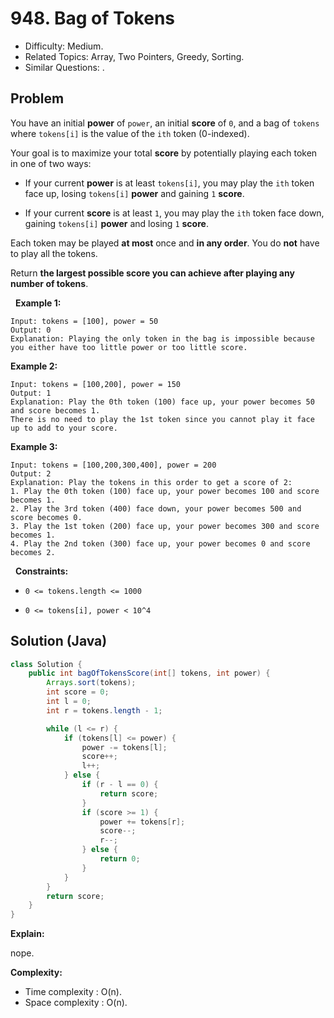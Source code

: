 # 948. Bag of Tokens

- Difficulty: Medium.
- Related Topics: Array, Two Pointers, Greedy, Sorting.
- Similar Questions: .

## Problem

You have an initial **power** of ```power```, an initial **score** of ```0```, and a bag of ```tokens``` where ```tokens[i]``` is the value of the ```ith``` token (0-indexed).

Your goal is to maximize your total **score** by potentially playing each token in one of two ways:


	
- If your current **power** is at least ```tokens[i]```, you may play the ```ith``` token face up, losing ```tokens[i]``` **power** and gaining ```1``` **score**.
	
- If your current **score** is at least ```1```, you may play the ```ith``` token face down, gaining ```tokens[i]``` **power** and losing ```1``` **score**.


Each token may be played **at most** once and **in any order**. You do **not** have to play all the tokens.

Return **the largest possible **score** you can achieve after playing any number of tokens**.

 
**Example 1:**

```
Input: tokens = [100], power = 50
Output: 0
Explanation: Playing the only token in the bag is impossible because you either have too little power or too little score.
```

**Example 2:**

```
Input: tokens = [100,200], power = 150
Output: 1
Explanation: Play the 0th token (100) face up, your power becomes 50 and score becomes 1.
There is no need to play the 1st token since you cannot play it face up to add to your score.
```

**Example 3:**

```
Input: tokens = [100,200,300,400], power = 200
Output: 2
Explanation: Play the tokens in this order to get a score of 2:
1. Play the 0th token (100) face up, your power becomes 100 and score becomes 1.
2. Play the 3rd token (400) face down, your power becomes 500 and score becomes 0.
3. Play the 1st token (200) face up, your power becomes 300 and score becomes 1.
4. Play the 2nd token (300) face up, your power becomes 0 and score becomes 2.
```

 
**Constraints:**


	
- ```0 <= tokens.length <= 1000```
	
- ```0 <= tokens[i], power < 10^4```



## Solution (Java)

```java
class Solution {
    public int bagOfTokensScore(int[] tokens, int power) {
        Arrays.sort(tokens);
        int score = 0;
        int l = 0;
        int r = tokens.length - 1;

        while (l <= r) {
            if (tokens[l] <= power) {
                power -= tokens[l];
                score++;
                l++;
            } else {
                if (r - l == 0) {
                    return score;
                }
                if (score >= 1) {
                    power += tokens[r];
                    score--;
                    r--;
                } else {
                    return 0;
                }
            }
        }
        return score;
    }
}
```

**Explain:**

nope.

**Complexity:**

* Time complexity : O(n).
* Space complexity : O(n).
